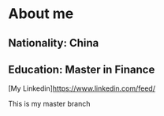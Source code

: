 # About me
## Nationality: China
## Education: Master in Finance

[My Linkedin]https://www.linkedin.com/feed/

This is my master branch
